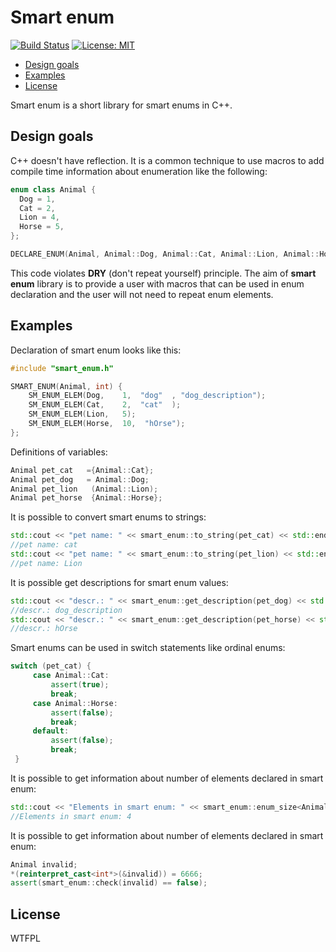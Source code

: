 # Smart enum
[![Build Status](https://travis-ci.org/seleznevae/smart_enum.svg?branch=master)](https://travis-ci.org/seleznevae/smart_enum)
 [![License: MIT](https://img.shields.io/badge/License-MIT-yellow.svg)](https://opensource.org/licenses/MIT)
- [Design goals](#design-goals)
- [Examples](#examples)
- [License](#license)

Smart enum is a short library for smart enums in C++.

## Design goals

C++ doesn't have reflection. It is a common technique to use macros to add compile time information about enumeration like the following:

```c++
enum class Animal {
  Dog = 1,
  Cat = 2,
  Lion = 4,
  Horse = 5,
};

DECLARE_ENUM(Animal, Animal::Dog, Animal::Cat, Animal::Lion, Animal::Horse);
```
This code violates **DRY** (don't repeat yourself) principle. The aim of **smart enum** library is to provide a user with macros that can be used in enum declaration and the user will not need to repeat enum elements.


## Examples

Declaration of smart enum looks like this:
```c++
#include "smart_enum.h"

SMART_ENUM(Animal, int) {
    SM_ENUM_ELEM(Dog,    1,  "dog"  , "dog_description");
    SM_ENUM_ELEM(Cat,    2,  "cat"  );
    SM_ENUM_ELEM(Lion,   5);
    SM_ENUM_ELEM(Horse,  10,  "hOrse");
};
```
Definitions of variables:
```c++
Animal pet_cat   ={Animal::Cat};
Animal pet_dog   = Animal::Dog;
Animal pet_lion   (Animal::Lion);
Animal pet_horse  {Animal::Horse};
```

It is possible to convert smart enums to strings:
```c++
std::cout << "pet name: " << smart_enum::to_string(pet_cat) << std::endl;
//pet name: cat
std::cout << "pet name: " << smart_enum::to_string(pet_lion) << std::endl;
//pet name: Lion
```

It is possible get descriptions for smart enum values:
```c++
std::cout << "descr.: " << smart_enum::get_description(pet_dog) << std::endl;
//descr.: dog_description
std::cout << "descr.: " << smart_enum::get_description(pet_horse) << std::endl;
//descr.: hOrse
```

Smart enums can be used in switch statements like ordinal enums:
```c++
switch (pet_cat) {
     case Animal::Cat:
         assert(true);
         break;
     case Animal::Horse:
         assert(false);
         break;
     default:
         assert(false);
         break;
 }
```
It is possible to get information about number of elements declared in smart enum:
```c++
std::cout << "Elements in smart enum: " << smart_enum::enum_size<Animal>() << std::endl;
//Elements in smart enum: 4
```

It is possible to get information about number of elements declared in smart enum:
```c++
Animal invalid;
*(reinterpret_cast<int*>(&invalid)) = 6666;
assert(smart_enum::check(invalid) == false);
```
## License
WTFPL 
